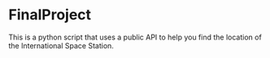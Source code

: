 # FinalProject

This is a python script that uses a public API to help you find the location of the International Space Station.
